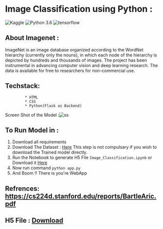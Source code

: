 # Image Classification using Python : 

![Kaggle](https://img.shields.io/badge/Dataset-Kaggle-blue.svg) ![Python 3.6](https://img.shields.io/badge/Python-3.6-brightgreen.svg) ![tensorflow](https://img.shields.io/badge/Library-Tensorflow-orange.svg)


## About Imagenet :

ImageNet is an image database organized according to the WordNet hierarchy (currently only the nouns), in which each node of the hierarchy is depicted by hundreds and thousands of images. The project has been instrumental in advancing computer vision and deep learning research. The data is available for free to researchers for non-commercial use.


## Techstack: 
             * HTML
             * CSS
             * Python(Flask as Backend)
             

Screen Shot of the Model :![ss](https://user-images.githubusercontent.com/65017645/122157478-88be9e80-ce88-11eb-80a6-a4061f667681.png)



## To Run Model in :
1. Download all requirements 
2. Download The Dataset : [Here](https://www.tensorflow.org/datasets/catalog/imagenet2012) This step is not compulsary if you wish to download the Trained model directly.
3. Run the Notebook to generate H5 File ```Image_Classification.ipynb``` or Download it [Here](https://drive.google.com/file/d/1DnGvosMhZuYx-y9f_5DmdP79i-CfnaJT/view?usp=sharing)
4. Now run command ```python app.py```
5. And Boom !! There is you're WebApp




## Refrences: https://cs224d.stanford.edu/reports/BartleAric.pdf
## H5 File : [Download](https://drive.google.com/file/d/1DnGvosMhZuYx-y9f_5DmdP79i-CfnaJT/view?usp=sharing)
